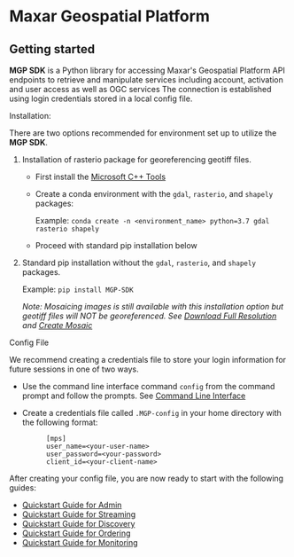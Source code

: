 # Maxar Geospatial Platform

## Getting started

**MGP SDK** is a Python library for accessing Maxar's Geospatial Platform API endpoints to 
retrieve and manipulate services including account, activation and user access as well as OGC services
The connection is established using login credentials stored in a local config file.


Installation:

There are two options recommended for environment set up to utilize the **MGP SDK**.

1. Installation of rasterio package for georeferencing geotiff files.
	* First install the [Microsoft C++ Tools](https://visualstudio.microsoft.com/visual-cpp-build-tools/)
	* Create a conda environment with the `gdal`, `rasterio`, and `shapely` packages:
		
		Example: ``conda create -n <environment_name> python=3.7 gdal rasterio shapely``
		
	* Proceed with standard pip installation below
		
2. Standard pip installation without the `gdal`, `rasterio`, and `shapely` packages.

	Example: ``pip install MGP-SDK``
	
	*Note: Mosaicing images is still available with this installation option but geotiff files will NOT be georeferenced. See [Download Full Resolution](ogc/get_full_res_image) and [Create Mosaic](ogc/create_mosaic)*

Config File

We recommend creating a credentials file to store your login information for future sessions in one of two ways. 

* Use the command line interface command ``config`` from the command prompt and follow the prompts. See [Command Line Interface](cli_commands.md)
* Create a credentials file called ``.MGP-config`` in your home directory with the following format:

			[mps] 
			user_name=<your-user-name>
			user_password=<your-password>
			client_id=<your-client-name>

After creating your config file, you are now ready to start with the following guides:

  * [Quickstart Guide for Admin](quickstarts/quickstart-admin.md)
  * [Quickstart Guide for Streaming](quickstarts/quickstart-streaming.md) 
  * [Quickstart Guide for Discovery](quickstarts/quickstart-discovery.md)
  * [Quickstart Guide for Ordering](quickstarts/quickstart-ordering.md)
  * [Quickstart Guide for Monitoring](quickstarts/quickstart-monitoring.md)